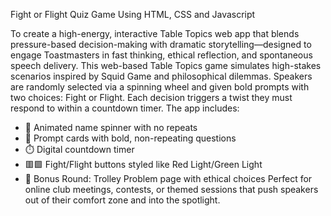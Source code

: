 Fight or Flight Quiz Game Using HTML, CSS and Javascript

To create a high-energy, interactive Table Topics web app that blends pressure-based decision-making with dramatic storytelling—designed to engage Toastmasters in fast thinking, ethical reflection, and spontaneous speech delivery.
This web-based Table Topics game simulates high-stakes scenarios inspired by Squid Game and philosophical dilemmas. Speakers are randomly selected via a spinning wheel and given bold prompts with two choices: Fight or Flight. Each decision triggers a twist they must respond to within a countdown timer. The app includes:
- 🎡 Animated name spinner with no repeats
- 💬 Prompt cards with bold, non-repeating questions
- ⏱️ Digital countdown timer
- 🟥🟩 Fight/Flight buttons styled like Red Light/Green Light
- 🎲 Bonus Round: Trolley Problem page with ethical choices
Perfect for online club meetings, contests, or themed sessions that push speakers out of their comfort zone and into the spotlight.

